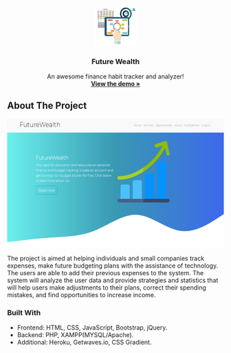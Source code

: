 
<!-- PROJECT LOGO -->
<br />
<p align="center">
  <a href="https://funding-project.herokuapp.com/">
    <img src="img/wealth.png" alt="Logo" width="100" height="90">
  </a>

  <h3 align="center">Future Wealth</h3>

  <p align="center">
    An awesome finance habit tracker and analyzer!
    <br />
    <a href="https://funding-project.herokuapp.com/"><strong>View the demo »</strong></a>
    <br />
</p>

<!-- ABOUT THE PROJECT -->
## About The Project

<p align="center">
  <img src="img/demo_main.png" alt="Logo" width="700" height="300">
</p>

The project is aimed at helping individuals and small companies track expenses, make future budgeting plans with the assistance of technology. The users are able to add their previous expenses to the system. The system will analyze the user data and provide strategies and statistics that will help users make adjustments to their plans, correct their spending mistakes, and find opportunities to increase income.

### Built With
* Frontend: HTML, CSS, JavaScript, Bootstrap, jQuery.
* Backend: PHP, XAMPP(MYSQL/Apache).
* Additional: Heroku, Getwaves.io, CSS Gradient.

